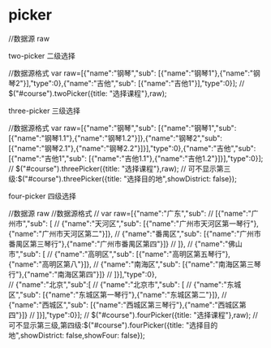 # picker

//数据源 raw

two-picker 二级选择
<script src="./two-picker.js"></script>
//数据源格式 var raw=[{"name":"钢琴","sub": [{"name":"钢琴1"},{"name":"钢琴2"}],"type":0},{"name":"吉他","sub": [{"name":"吉他1"}],"type":0}]; 
// $("#course").twoPicker({title: "选择课程"},raw);


three-picker 三级选择
<script src="./three-picker.js"></script>
//数据源格式 var raw=[{"name":"钢琴","sub": [{"name":"钢琴1","sub": [{"name":"钢琴1.1"},{"name":"钢琴1.2"}]},{"name":"钢琴2","sub": [{"name":"钢琴2.1"},{"name":"钢琴2.2"}]}],"type":0},{"name":"吉他","sub": [{"name":"吉他1","sub": [{"name":"吉他1.1"},{"name":"吉他1.2"}]}],"type":0}];
// $("#course").threePicker({title: "选择课程"},raw);
//  可不显示第三级:$("#course").threePicker({title: "选择目的地",showDistrict: false});


four-picker 四级选择
<script src="./four-picker.js"></script>
//数据源 raw
//数据源格式 
//    var raw=[{"name":"广东","sub": 
//    [{"name":"广州市","sub": [
//    {"name":"天河区","sub": [{"name":"广州市天河区第一琴行"},{"name":"广州市天河区第二"}]},
//    {"name":"番禺区","sub": [{"name":"广州市番禺区第三琴行"},{"name":"广州市番禺区第四"}]}
//    ]},
//    {"name":"佛山市","sub": [
//    {"name":"高明区","sub": [{"name":"高明区第五琴行"},{"name":"高明区第八"}]},
//    {"name":"南海区","sub": [{"name":"南海区第三琴行"},{"name":"南海区第四"}]}
//    ]}],"type":0},           
//    {"name":"北京","sub":[
//    {"name":"北京市","sub": [
//    {"name":"东城区","sub": [{"name":"东城区第一琴行"},{"name":"东城区第二"}]},
//    {"name":"西城区","sub": [{"name":"西城区第三琴行"},{"name":"西城区第四"}]}
//    ]}],"type":0}]; 
// $("#course").fourPicker({title: "选择课程"},raw);
//  可不显示第三级,第四级:$("#course").fourPicker({title: "选择目的地",showDistrict: false,showFour: false});
